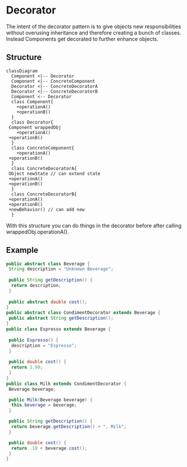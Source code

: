 # Decorator

The intent of the decorator pattern is to give objects new responsibilities without overusing inheritance and therefore creating a bunch of classes. Instead Components get decorated to further enhance objects.

## Structure

```mermaid
classDiagram
  Component <|-- Decorator
  Component <|-- ConcreteComponent
  Decorator <|-- ConcreteDecoratorA
  Decorator <|-- ConcreteDecoratorB
  Component <-- Decorator
  class Component{
    +operationA()
    +operationB()
  }
  class Decorator{
 Component wrappedObj
    +operationA()
 +operationB()
  }
  class ConcreteComponent{
    +operationA()
 +operationB()
  }
  class ConcreteDecoratorA{
 Object newState // can extend state
 +operationA()
 +operationB()
  } 
  class ConcreteDecoratorB{
 +operationA()
 +operationB()
 +newBehavior() // can add new
  } 
```

With this structure you can do things in the decorator before after calling wrappedObj.operationA().

## Example

```java
public abstract class Beverage {
 String description = "Unknown Beverage";
  
 public String getDescription() {
  return description;
 }
 
 public abstract double cost();
}
public abstract class CondimentDecorator extends Beverage {
 public abstract String getDescription();
}
public class Espresso extends Beverage {
  
 public Espresso() {
  description = "Espresso";
 }
  
 public double cost() {
  return 1.99;
 }
}
public class Milk extends CondimentDecorator {
 Beverage beverage;

 public Milk(Beverage beverage) {
  this.beverage = beverage;
 }

 public String getDescription() {
  return beverage.getDescription() + ", Milk";
 }

 public double cost() {
  return .10 + beverage.cost();
 }
}
```
